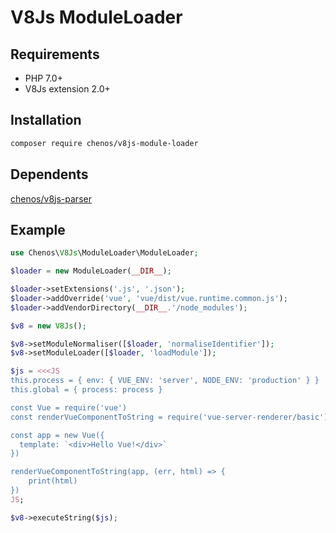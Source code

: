 # V8Js ModuleLoader

## Requirements

- PHP 7.0+
- V8Js extension 2.0+

## Installation

```sh
composer require chenos/v8js-module-loader
```

## Dependents

[chenos/v8js-parser](https://github.com/chenos/v8js-parser)

## Example

```php
use Chenos\V8Js\ModuleLoader\ModuleLoader;

$loader = new ModuleLoader(__DIR__);

$loader->setExtensions('.js', '.json');
$loader->addOverride('vue', 'vue/dist/vue.runtime.common.js');
$loader->addVendorDirectory(__DIR__.'/node_modules');

$v8 = new V8Js();

$v8->setModuleNormaliser([$loader, 'normaliseIdentifier']);
$v8->setModuleLoader([$loader, 'loadModule']);

$js = <<<JS
this.process = { env: { VUE_ENV: 'server', NODE_ENV: 'production' } }
this.global = { process: process }

const Vue = require('vue')
const renderVueComponentToString = require('vue-server-renderer/basic')

const app = new Vue({
  template: `<div>Hello Vue!</div>`
})

renderVueComponentToString(app, (err, html) => {
    print(html)
})
JS;

$v8->executeString($js);
```



